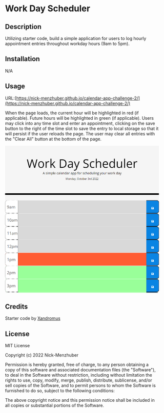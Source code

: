 # Work Day Scheduler 

## Description

Utilizing starter code, build a simple application for users to log hourly appointment entries throughout workday hours (9am to 5pm).

## Installation

N/A

## Usage

URL:[https://nick-menzhuber.github.io/calendar-app-challenge-2/](https://nick-menzhuber.github.io/calendar-app-challenge-2/)

When the page loads, the current hour will be highlighted in red (if applicable). Future hours will be highlighted in green (if applicable). Users may click into any time slot and enter an appointment, clicking on the save button to the right of the time slot to save the entry to local storage so that it will persist if the user reloads the page. The user may clear all entries with the "Clear All" button at the bottom of the page.

![Screenshot:](/assets/images/screenshot.png)

## Credits

Starter code by [Xandromus](https://github.com/Xandromus)

## License

MIT License

Copyright (c) 2022 Nick-Menzhuber

Permission is hereby granted, free of charge, to any person obtaining a copy
of this software and associated documentation files (the "Software"), to deal
in the Software without restriction, including without limitation the rights
to use, copy, modify, merge, publish, distribute, sublicense, and/or sell
copies of the Software, and to permit persons to whom the Software is
furnished to do so, subject to the following conditions:

The above copyright notice and this permission notice shall be included in all
copies or substantial portions of the Software.